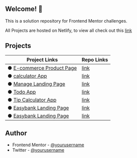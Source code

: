 ## Welcome! 👋

This is a solution repository for Frontend Mentor challenges.

All Projects are hosted on Netlify, to view all check out this [link]()


## Projects

| Project Links  | Repo Links |
| ------------- | ------------- |
| ● [E-commerce Product Page](https://msxtafa-ecommerce-product-page.netlify.app) | [link](https://github.com/msxtafa/frontend-mentor-challenges/tree/main/ecommerce-product-page-main) |
| ● [calculator App](https://msx-calculator.netlify.app) | [link](https://github.com/msxtafa/frontend-mentor-challenges/tree/main/calculator-app-main) |
| ● [Manage Landing Page](https://msx-manage.netlify.app) | [link](https://github.com/msxtafa/frontend-mentor-challenges/tree/main/manage-landing-page-master) |
| ● [Todo App](https://msx-todo.netlify.app) | [link](https://github.com/msxtafa/frontend-mentor-challenges/tree/main/todo-app-main) |
| ● [Tip Calculator App](https://msx-tipcalculator.netlify.app) | [link](https://github.com/msxtafa/frontend-mentor-challenges/tree/main/tip-calculator-app-main) |
| ● [Easybank Landing Page](https://msx-easybank.netlify.app) | [link](https://github.com/msxtafa/frontend-mentor-challenges/tree/main/easybank-landing-page-master) |
| ● [Easybank Landing Page](https://msx-easybank.netlify.app) | [link](https://github.com/msxtafa/frontend-mentor-challenges/tree/main/easybank-landing-page-master) |





## Author

- Frontend Mentor - [@yourusername](https://www.frontendmentor.io/profile/msxtafa)
- Twitter - [@yourusername](https://www.twitter.com/msxtafa)


